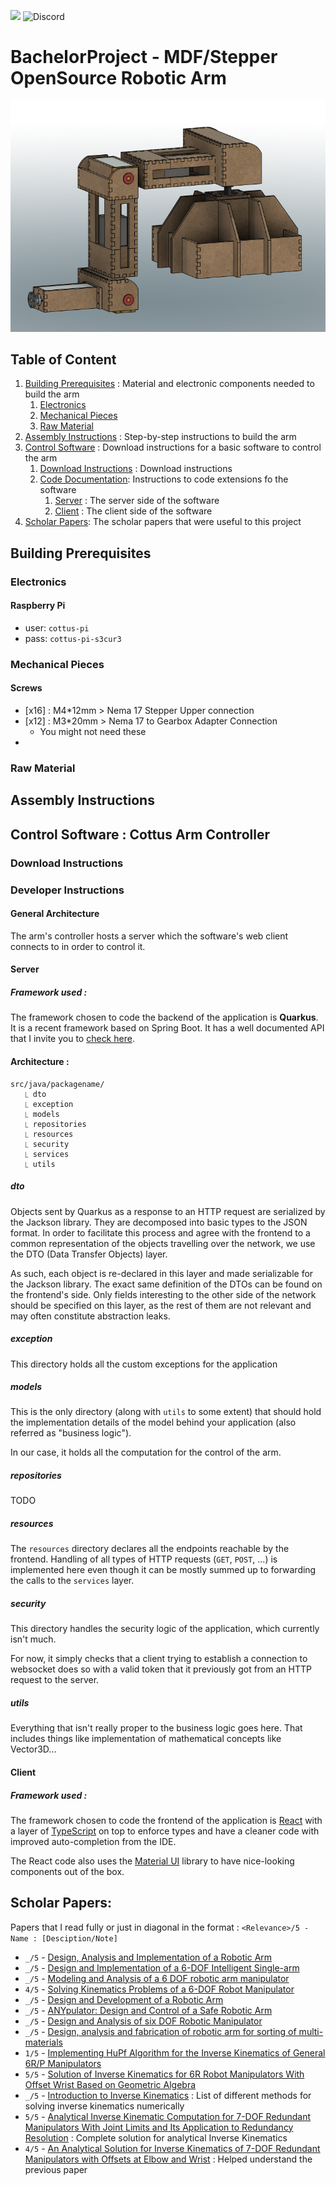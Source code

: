 ![](https://dcbadge.vercel.app/api/shield/225302262254141441?style=flat&theme=discord-inverted)
![Discord](https://img.shields.io/discord/1061228737884061706?label=Any%20problem%2C%20just%20ask%20here&style=plastic&url=https://discord.gg/jazH8eeF4x)

# BachelorProject - MDF/Stepper OpenSource Robotic Arm

![Image of the robotic arm in fusion 360](/Resources/Project_Documentation/Arm_Picture.png "Robotic Arm")

## Table of Content

1. [Building Prerequisites](#building-prerequisites) : Material and electronic components needed to build the arm
   1. [Electronics](#electronics)
   2. [Mechanical Pieces](#mechanical-pieces)
   3. [Raw Material](#raw-material)
2. [Assembly Instructions](#assembly-instructions) : Step-by-step instructions to build the arm
3. [Control Software](#control-software--cottus-arm-controller) : Download instructions for a basic software to control the arm
   1. [Download Instructions](#download-instructions) : Download instructions
   2. [Code Documentation](#developer-instructions): Instructions to code extensions fo the software
      1. [Server](#server) : The server side of the software
      2. [Client](#client) : The client side of the software
4. [Scholar Papers](#scholar-papers): The scholar papers that were useful to this project

## Building Prerequisites

### Electronics

#### Raspberry Pi
- user: `cottus-pi`
- pass: `cottus-pi-s3cur3`

### Mechanical Pieces

#### Screws
- [x16] : M4*12mm > Nema 17 Stepper Upper connection
- [x12] : M3*20mm > Nema 17 to Gearbox Adapter Connection
  - You might not need these
- 

### Raw Material

## Assembly Instructions



## Control Software : Cottus Arm Controller

### Download Instructions

### Developer Instructions

#### General Architecture
The arm's controller hosts a server which the software's web client
connects to in order to control it.

#### Server

##### Framework used :
The framework chosen to code the backend of the application is **Quarkus**. It is a recent
framework based on Spring Boot. It has a well documented API that I invite you to [check
here](https://quarkus.io/). 

#### Architecture :
```
src/java/packagename/
   ⎿ dto
   ⎿ exception
   ⎿ models
   ⎿ repositories
   ⎿ resources
   ⎿ security
   ⎿ services
   ⎿ utils
```
##### dto
Objects sent by Quarkus as a response to an HTTP request are serialized by the 
Jackson library. They are decomposed into basic types to the JSON format. 
In order to facilitate this process and agree with the frontend to a common representation
of the objects travelling over the network, we use the DTO (Data Transfer Objects) layer.

As such, each object is re-declared in this layer and made serializable for the Jackson
library. The exact same definition of the DTOs can be found on the frontend's side. 
Only fields interesting to the other side of the network should be specified on this layer,
as the rest of them are not relevant and may often constitute abstraction leaks.

##### exception
This directory holds all the custom exceptions for the application

##### models
This is the only directory (along with `utils` to some extent) that should hold the implementation
details of the model behind your application (also referred as "business logic"). 

In our case, it holds all the computation for the control of the arm. 

##### repositories

TODO

##### resources
The `resources` directory declares all the endpoints reachable by the frontend. Handling
of all types of HTTP requests (`GET`, `POST`, ...) is implemented here even though it can
be mostly summed up to forwarding the calls to the `services` layer.

##### security
This directory handles the security logic of the application, which currently isn't much.

For now, it simply checks that a client trying to establish a connection to websocket does
so with a valid token that it previously got from an HTTP request to the server.

##### utils
Everything that isn't really proper to the business logic goes here. That includes
things like implementation of mathematical concepts like Vector3D...

#### Client
##### Framework used :
The framework chosen to code the frontend of the application
is [React](https://reactjs.org/) with a layer of [TypeScript](https://www.typescriptlang.org/)
on top to enforce types and have a cleaner code with improved auto-completion from the IDE.

The React code also uses the [Material UI](https://mui.com/material-ui/getting-started/overview/)
library to have nice-looking components out of the box.

## Scholar Papers:
Papers that I read fully or just in diagonal in the format :
`<Relevance>/5 - Name : [Desciption/Note]`

- `_/5` - [Design, Analysis and Implementation of a Robotic Arm](Resources/Papers/4DesignAnalysisandImplementationofaRoboticArm-TheAnimator.pdf)
- `_/5` - [Design and Implementation of a 6-DOF Intelligent Single-arm](Resources/Papers/25883917.pdf)
- `_/5` - [Modeling and Analysis of a 6 DOF robotic arm manipulator](Resources/Papers/CJEEE_2012.pdf)
- `4/5` - [Solving Kinematics Problems of a 6-DOF Robot Manipulator](Resources/Papers/CSC2593.pdf)
- `_/5` - [Design and Development of a Robotic Arm](Resources/Papers/Design_and_development_of_a_robotic_arm.pdf)
- `_/5` - [ANYpulator: Design and Control of a Safe Robotic Arm](Resources/Papers/eth-49493-01.pdf)
- `_/5` - [Design and Analysis of six DOF Robotic Manipulator](Resources/Papers/Pratheep_2021_IOP_Conf._Ser.__Mater._Sci._Eng._1057_012034.pdf)
- `_/5` - [Design, analysis and fabrication of robotic arm for sorting of multi-materials](Resources/Papers/Roboticarmforsortingofmulti-materialsZolBahri-Khoo.pdf)
- `1/5` - [Implementing HuPf Algorithm for the Inverse Kinematics of General 6R/P Manipulators](Resources/Papers/main.pdf)
- `5/5` - [Solution of Inverse Kinematics for 6R Robot Manipulators With Offset Wrist Based on Geometric Algebra](Resources/Papers/jmr_005_03_031010.pdf)
- `_/5` - [Introduction to Inverse Kinematics](Resources/Papers/iksurvey.pdf) : List of different methods for 
solving inverse kinematics numerically
- `5/5` - [Analytical Inverse Kinematic Computation for
  7-DOF Redundant Manipulators With Joint Limits
  and Its Application to Redundancy Resolution](Resources/Papers/Analytical_Inverse_Kinematic_Computation_for_7-DOF_Redundant_Manipulators_With_Joint_Limits_and_Its_Application_to_Redundancy_Resolution.pdf)
: Complete solution for analytical Inverse Kinematics
- `4/5` - [An Analytical Solution for Inverse Kinematics of
  7-DOF Redundant Manipulators with Offsets at
  Elbow and Wrist](Resources/Papers/An_Analytical_Solution_to_Inverse_Kinematics_of_Seven_Degree-of-freedom_Redundant_Manipulator.pdf) : Helped 
understand the previous paper
